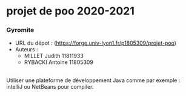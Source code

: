 # projet de poo 2020-2021
### Gyromite

- URL du dépot : (https://forge.univ-lyon1.fr/p1805309/projet-poo)
- Auteurs :
    * MILLET Judith 11811933
    * RYBACKI Antoine 11805309
<br/>
Utiliser une plateforme de développement Java comme par exemple : intelliJ ou NetBeans pour compiler.